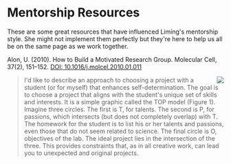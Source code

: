 # Mentorship Resources

These are some great resources that have influenced Liming's mentorship style. She might not implement them perfectly but they're here to help us all be on the same page as we work together.

Alon, U. (2010). How to Build a Motivated Research Group. Molecular Cell, 37(2), 151–152. [DOI: 10.1016/j.molcel.2010.01.011](https://doi.org/10.1016/j.molcel.2010.01.011)

<img src=http://www.cell.com/cms/attachment/2024637021/2044295090/gr1.jpg, align=right>

> I'd like to describe an approach to choosing a project with a student (or for myself) that enhances self-determination. The goal is to choose a project that aligns with the student's unique set of skills and interests. It is a simple graphic called the TOP model (Figure 1). Imagine three circles. The first is T, for talents. The second is P, for passions, which intersects (but does not completely overlap) with T. The homework for the student is to list his or her talents and passions, even those that do not seem related to science. The final circle is O, objectives of the lab. The ideal project lies in the intersection of the three. This provides constraints that, as in all creative work, can lead you to unexpected and original projects.
